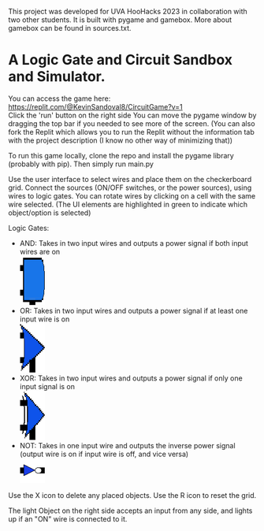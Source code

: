 This project was developed for UVA HooHacks 2023 in collaboration with two other students. It is built with pygame and gamebox. More about gamebox
can be found in sources.txt. 


# A Logic Gate and Circuit Sandbox and Simulator.

You can access the game here: https://replit.com/@KevinSandoval8/CircuitGame?v=1 <br>
Click the 'run' button on the right side
You can move the pygame window by dragging the top bar if you needed to see more of the screen. (You can also fork the Replit which allows you to run the Replit without the information tab with the project description (I know no other way of minimizing that))

To run this game locally, clone the repo and install the pygame library (probably with pip). Then simply run main.py


Use the user interface to select wires and place them on the checkerboard grid. Connect the sources (ON/OFF switches, or the power sources), using wires to logic gates.
You can rotate wires by clicking on a cell with the same wire selected. (The UI elements are highlighted in green to indicate which object/option is selected)

Logic Gates:
- AND: Takes in two input wires and outputs a power signal if both input wires are on <br>
![AND gate](/AND.png)
- OR: Takes in two input wires and outputs a power signal if at least one input wire is on <br>
![OR gate](/Or.png)
- XOR: Takes in two input wires and outputs a power signal if only one input signal is on <br>
![XOR gate](/XOR.png)
- NOT: Takes in one input wire and outputs the inverse power signal (output wire is on if input wire is off, and vice versa) <br>
![NOT gate](/NOT.png)

Use the X icon to delete any placed objects. Use the R icon to reset the grid.

The light Object on the right side accepts an input from any side, and lights up if an "ON" wire is connected to it.

